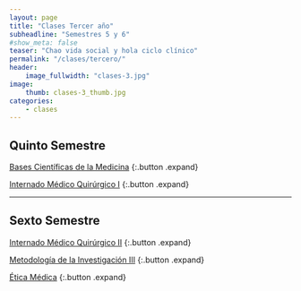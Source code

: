 ```yaml
---
layout: page
title: "Clases Tercer año"
subheadline: "Semestres 5 y 6"
#show_meta: false
teaser: "Chao vida social y hola ciclo clínico"
permalink: "/clases/tercero/"
header:
    image_fullwidth: "clases-3.jpg"
image:
    thumb: clases-3_thumb.jpg
categories:
    - clases
---
```


## Quinto Semestre ##

[Bases Científicas de la Medicina](https://www.dropbox.com/sh/kdn90n3awod25v8/AADW06nW3s5SfNX50mHFdBmpa?dl=0)
{:.button .expand}

[Internado Médico Quirúrgico I](https://www.dropbox.com/sh/ccgykbhlh0zsi08/AACep7Hga1cpEvd384XU1edwa?dl=0)
{:.button .expand}

***

## Sexto Semestre ##

[Internado Médico Quirúrgico II](https://www.dropbox.com/sh/65kqexi169kvbx8/AABXQVfiXGaE6StY8HVI8VgCa?dl=0)
{:.button .expand}

[Metodología de la Investigación III](https://www.dropbox.com/sh/tai1vrj4cbrf2v2/AABndrmdVLZyExtUDvBrBrcra?dl=0)
{:.button .expand}

[Ética Médica](https://www.dropbox.com/sh/4n3rvig29cvz9so/AABCW0Vuzo54yS5gO3tIcL6Wa?dl=0)
{:.button .expand}
